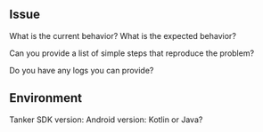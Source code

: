 ## Issue

What is the current behavior?
What is the expected behavior?

Can you provide a list of simple steps that reproduce the problem?

Do you have any logs you can provide?

## Environment

Tanker SDK version:
Android version:
Kotlin or Java?
